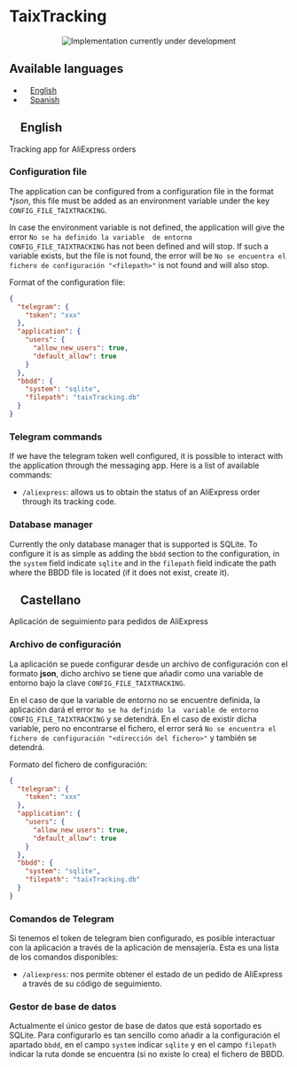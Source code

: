 # TaixTracking

<p align="center">
  <img src="https://encrypted-tbn0.gstatic.com/images?q=tbn:ANd9GcRLsF83YwtuOkgdqu3fU2UE5v57k4L_NgWjhw&usqp=CAU" alt="Implementation currently under development"/>
</p>

## Available languages
* <img src="https://cleandye.com/wp-content/uploads/2020/01/English-icon.png" height="10px" /> [English](#english)
* <img src="https://cdn-icons-png.flaticon.com/512/323/323365.png" height="10px" /> [Spanish](#castellano)

<a name="english"></a>
## <img src="https://cleandye.com/wp-content/uploads/2020/01/English-icon.png" height="15px" /> English
Tracking app for AliExpress orders

### Configuration file
The application can be configured from a configuration file in the format **json*, this file must be added as an 
environment variable under the key `CONFIG_FILE_TAIXTRACKING`.

In case the environment variable is not defined, the application will give the error `No se ha definido la variable 
de entorno CONFIG_FILE_TAIXTRACKING` has not been defined and will stop. If such a variable exists, but the file is 
not found, the error will be `No se encuentra el fichero de configuración "<filepath>"` is not found and will also stop.

Format of the configuration file:
```json
{
  "telegram": {
    "token": "xxx"
  },
  "application": {
    "users": {
      "allow_new_users": true,
      "default_allow": true
    }
  },
  "bbdd": {
    "system": "sqlite",
    "filepath": "taixTracking.db"
  }
}
```

### Telegram commands
If we have the telegram token well configured, it is possible to interact with the application through the messaging 
app. Here is a list of available commands:
* `/aliexpress`: allows us to obtain the status of an AliExpress order through its tracking code.

### Database manager
Currently the only database manager that is supported is SQLite. To configure it is as simple as adding the `bbdd`
section to the configuration, in the `system` field indicate `sqlite` and in the `filepath` field indicate the path
where the BBDD file is located (if it does not exist, create it).


<a name="castellano"></a>
## <img src="https://cdn-icons-png.flaticon.com/512/323/323365.png" height="15px" /> Castellano
Aplicación de seguimiento para pedidos de AliExpress

### Archivo de configuración
La aplicación se puede configurar desde un archivo de configuración con el formato **json**, dicho archivo se tiene que
añadir como una variable de entorno bajo la clave `CONFIG_FILE_TAIXTRACKING`.

En el caso de que la variable de entorno no se encuentre definida, la aplicación dará el error `No se ha definido la 
variable de entorno CONFIG_FILE_TAIXTRACKING` y se detendrá. En el caso de existir dicha variable, pero no encontrarse 
el fichero, el error será `No se encuentra el fichero de configuración "<dirección del fichero>"` y también se detendrá.

Formato del fichero de configuración:
```json
{
  "telegram": {
    "token": "xxx"
  },
  "application": {
    "users": {
      "allow_new_users": true,
      "default_allow": true
    }
  },
  "bbdd": {
    "system": "sqlite",
    "filepath": "taixTracking.db"
  }
}
```

### Comandos de Telegram
Si tenemos el token de telegram bien configurado, es posible interactuar con la aplicación a través de la aplicación
de mensajería. Esta es una lista de los comandos disponibles:
* `/aliexpress`: nos permite obtener el estado de un pedido de AliExpress a través de su código de seguimiento.

### Gestor de base de datos
Actualmente el único gestor de base de datos que está soportado es SQLite. Para configurarlo es tan sencillo como 
añadir a la configuración el apartado `bbdd`, en el campo `system` indicar `sqlite` y en el campo `filepath` indicar
la ruta donde se encuentra (si no existe lo crea) el fichero de BBDD.
